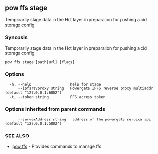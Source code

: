 ## pow ffs stage

Temporarily stage data in the Hot layer in preparation for pushing a cid storage config

### Synopsis

Temporarily stage data in the Hot layer in preparation for pushing a cid storage config

```
pow ffs stage [path|url] [flags]
```

### Options

```
  -h, --help                  help for stage
      --ipfsrevproxy string   Powergate IPFS reverse proxy multiaddr (default "127.0.0.1:6002")
  -t, --token string          FFS access token
```

### Options inherited from parent commands

```
      --serverAddress string   address of the powergate service api (default "127.0.0.1:5002")
```

### SEE ALSO

* [pow ffs](pow_ffs.md)	 - Provides commands to manage ffs


